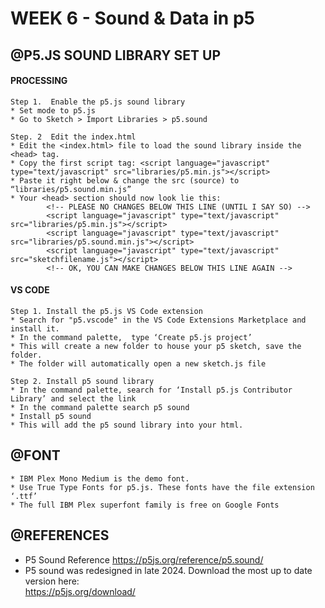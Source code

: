 # WEEK 6 - Sound & Data in p5

## @P5.JS SOUND LIBRARY SET UP
#### PROCESSING
	Step 1.  Enable the p5.js sound library
	* Set mode to p5.js
	* Go to Sketch > Import Libraries > p5.sound

	Step. 2  Edit the index.html
	* Edit the <index.html> file to load the sound library inside the <head> tag.
	* Copy the first script tag: <script language="javascript" type="text/javascript" src="libraries/p5.min.js"></script> 
	* Paste it right below & change the src (source) to  “libraries/p5.sound.min.js” 
	* Your <head> section should now look lie this: 
			<!-- PLEASE NO CHANGES BELOW THIS LINE (UNTIL I SAY SO) -->
			<script language="javascript" type="text/javascript" src="libraries/p5.min.js"></script>
			<script language="javascript" type="text/javascript" src="libraries/p5.sound.min.js"></script>
			<script language="javascript" type="text/javascript" src="sketchfilename.js"></script>
			<!-- OK, YOU CAN MAKE CHANGES BELOW THIS LINE AGAIN -->


#### VS CODE
	Step 1. Install the p5.js VS Code extension
	* Search for "p5.vscode" in the VS Code Extensions Marketplace and install it. 
	* In the command palette,  type ‘Create p5.js project’
	* This will create a new folder to house your p5 sketch, save the folder. 
	* The folder will automatically open a new sketch.js file
 
	Step 2. Install p5 sound library
	* In the command palette, search for ‘Install p5.js Contributor Library’ and select the link
	* In the command palette search p5 sound
	* Install p5 sound
	* This will add the p5 sound library into your html. 


## @FONT
	* IBM Plex Mono Medium is the demo font. 
	* Use True Type Fonts for p5.js. These fonts have the file extension ‘.ttf’
	* The full IBM Plex superfont family is free on Google Fonts


## @REFERENCES
* P5 Sound Reference https://p5js.org/reference/p5.sound/
* P5 sound was redesigned in late 2024. Download the most up to date version here: <br>
  https://p5js.org/download/ <br> 

